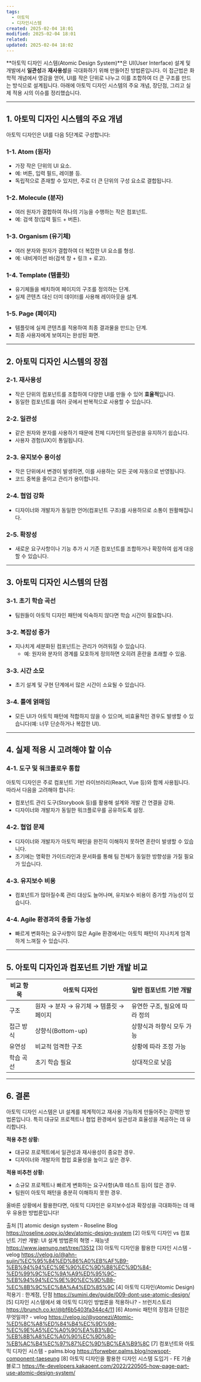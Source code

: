 ```yaml
---
tags:
  - 아토믹
  - 디자인시스템
created: 2025-02-04 18:01
modified: 2025-02-04 18:01
related: 
updated: 2025-02-04 18:02
---
```

**아토믹 디자인 시스템(Atomic Design System)**은 UI(User Interface) 설계 및 개발에서 **일관성**과 **재사용성**을 극대화하기 위해 만들어진 방법론입니다. 이 접근법은 화학적 개념에서 영감을 얻어, UI를 작은 단위로 나누고 이를 조합하여 더 큰 구조를 만드는 방식으로 설계됩니다. 아래에 아토믹 디자인 시스템의 주요 개념, 장단점, 그리고 실제 적용 시의 이슈를 정리했습니다.

---

## **1. 아토믹 디자인 시스템의 주요 개념**

아토믹 디자인은 UI를 다음 5단계로 구성합니다:

### **1-1. Atom (원자)**
- 가장 작은 단위의 UI 요소.
- 예: 버튼, 입력 필드, 레이블 등.
- 독립적으로 존재할 수 있지만, 주로 더 큰 단위의 구성 요소로 결합됩니다.

### **1-2. Molecule (분자)**
- 여러 원자가 결합하여 하나의 기능을 수행하는 작은 컴포넌트.
- 예: 검색 창(입력 필드 + 버튼).

### **1-3. Organism (유기체)**
- 여러 분자와 원자가 결합하여 더 복잡한 UI 요소를 형성.
- 예: 내비게이션 바(검색 창 + 링크 + 로고).

### **1-4. Template (템플릿)**
- 유기체들을 배치하여 페이지의 구조를 정의하는 단계.
- 실제 콘텐츠 대신 더미 데이터를 사용해 레이아웃을 설계.

### **1-5. Page (페이지)**
- 템플릿에 실제 콘텐츠를 적용하여 최종 결과물을 만드는 단계.
- 최종 사용자에게 보여지는 완성된 화면.

---

## **2. 아토믹 디자인 시스템의 장점**

### **2-1. 재사용성**
- 작은 단위의 컴포넌트를 조합하여 다양한 UI를 만들 수 있어 **효율적**입니다.
- 동일한 컴포넌트를 여러 곳에서 반복적으로 사용할 수 있습니다.

### **2-2. 일관성**
- 같은 원자와 분자를 사용하기 때문에 전체 디자인의 일관성을 유지하기 쉽습니다.
- 사용자 경험(UX)이 통일됩니다.

### **2-3. 유지보수 용이성**
- 작은 단위에서 변경이 발생하면, 이를 사용하는 모든 곳에 자동으로 반영됩니다.
- 코드 중복을 줄이고 관리가 용이합니다.

### **2-4. 협업 강화**
- 디자이너와 개발자가 동일한 언어(컴포넌트 구조)를 사용하므로 소통이 원활해집니다.
  
### **2-5. 확장성**
- 새로운 요구사항이나 기능 추가 시 기존 컴포넌트를 조합하거나 확장하여 쉽게 대응할 수 있습니다.

---

## **3. 아토믹 디자인 시스템의 단점**

### **3-1. 초기 학습 곡선**
- 팀원들이 아토믹 디자인 패턴에 익숙하지 않다면 학습 시간이 필요합니다.
  
### **3-2. 복잡성 증가**
- 지나치게 세분화된 컴포넌트는 관리가 어려워질 수 있습니다.
  - 예: 원자와 분자의 경계를 모호하게 정의하면 오히려 혼란을 초래할 수 있음.

### **3-3. 시간 소모**
- 초기 설계 및 구현 단계에서 많은 시간이 소요될 수 있습니다.
  
### **3-4. 틀에 얽매임**
- 모든 UI가 아토믹 패턴에 적합하지 않을 수 있으며, 비효율적인 경우도 발생할 수 있습니다(예: 너무 단순하거나 복잡한 UI).

---

## **4. 실제 적용 시 고려해야 할 이슈**

### **4-1. 도구 및 워크플로우 통합**
아토믹 디자인은 주로 컴포넌트 기반 라이브러리(React, Vue 등)와 함께 사용됩니다. 따라서 다음을 고려해야 합니다:
  - 컴포넌트 관리 도구(Storybook 등)를 활용해 설계와 개발 간 연결을 강화.
  - 디자이너와 개발자가 동일한 워크플로우를 공유하도록 설정.

### **4-2. 협업 문제**
  - 디자이너와 개발자가 아토믹 패턴을 완전히 이해하지 못하면 혼란이 발생할 수 있습니다.
  - 초기에는 명확한 가이드라인과 문서화를 통해 팀 전체가 동일한 방향성을 가질 필요가 있습니다.

### **4-3. 유지보수 비용**
  - 컴포넌트가 많아질수록 관리 대상도 늘어나며, 유지보수 비용이 증가할 가능성이 있습니다.

### **4-4. Agile 환경과의 충돌 가능성**
  - 빠르게 변화하는 요구사항이 많은 Agile 환경에서는 아토믹 패턴이 지나치게 엄격하게 느껴질 수 있습니다.

---

## **5. 아토믹 디자인과 컴포넌트 기반 개발 비교**

| 비교 항목            | 아토믹 디자인                         | 일반 컴포넌트 기반 개발            |
|----------------------|--------------------------------------|-----------------------------------|
| 구조                | 원자 → 분자 → 유기체 → 템플릿 → 페이지 | 유연한 구조, 필요에 따라 정의     |
| 접근 방식           | 상향식(Bottom-up)                     | 상향식과 하향식 모두 가능         |
| 유연성              | 비교적 엄격한 구조                    | 상황에 따라 조정 가능             |
| 학습 곡선           | 초기 학습 필요                        | 상대적으로 낮음                   |

---

## **6. 결론**

아토믹 디자인 시스템은 UI 설계를 체계적이고 재사용 가능하게 만들어주는 강력한 방법론입니다. 특히 대규모 프로젝트나 협업 환경에서 일관성과 효율성을 제공하는 데 유리합니다.

**적용 추천 상황:**
  - 대규모 프로젝트에서 일관성과 재사용성이 중요한 경우.
  - 디자이너와 개발자의 협업 효율성을 높이고 싶은 경우.

**적용 비추천 상황:**
  - 소규모 프로젝트나 빠르게 변화하는 요구사항(A/B 테스트 등)이 많은 경우.
  - 팀원이 아토믹 패턴을 충분히 이해하지 못한 경우.

올바른 상황에서 활용한다면, 아토믹 디자인은 유지보수성과 확장성을 극대화하는 데 매우 유용한 방법론입니다!

출처
[1] atomic design system - Roseline Blog https://roseline.oopy.io/dev/atomic-design-system
[2] 아토믹 디자인 vs 컴포넌트 기반 개발: UI 설계 방법론의 혁명 - 재능넷 https://www.jaenung.net/tree/13512
[3] 아토믹 디자인을 활용한 디자인 시스템 - velog https://velog.io/@ahn-sujin/%EC%95%84%ED%86%A0%EB%AF%B9-%EB%94%94%EC%9E%90%EC%9D%B8%EC%9D%84-%ED%99%9C%EC%9A%A9%ED%95%9C-%EB%94%94%EC%9E%90%EC%9D%B8-%EC%8B%9C%EC%8A%A4%ED%85%9C
[4] 아토믹 디자인(Atomic Design) 적용기 : 한계점, 단점 https://sumini.dev/guide/009-dont-use-atomic-design/
[5] 디자인 시스템에서 왜 아토믹 디자인 방법론을 적용하나? - 브런치스토리 https://brunch.co.kr/@bf6b5403fa344c4/11
[6] Atomic 패턴의 장점과 단점은 무엇일까? - velog https://velog.io/@yoonezi/Atomic-%ED%8C%A8%ED%84%B4%EC%9D%98-%EC%9E%A5%EC%A0%90%EA%B3%BC-%EB%8B%A8%EC%A0%90%EC%9D%80-%EB%AC%B4%EC%97%87%EC%9D%BC%EA%B9%8C
[7] 컴포넌트와 아토믹 디자인 시스템 - palms.blog https://forweber.palms.blog/nowsopt-component-taeseung
[8] 아토믹 디자인을 활용한 디자인 시스템 도입기 - FE 기술블로그 https://fe-developers.kakaoent.com/2022/220505-how-page-part-use-atomic-design-system/

